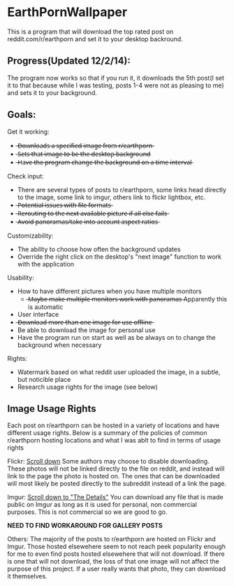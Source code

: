 EarthPornWallpaper
==================
This is a program that will download the top rated post on reddit.com/r/earthporn and set it to your desktop backround.

<h2>Progress(Updated 12/2/14):</h2>
The program now works so that if you run it, it downloads the 5th post(I set it to that because while I was testing, posts 1-4 were not as pleasing to me) and sets it to your background. 

<h2>Goals:</h2>
Get it working:
<ul>
    <li>̶D̶o̶w̶n̶l̶o̶a̶d̶s̶ ̶a̶ ̶s̶p̶e̶c̶i̶f̶i̶e̶d̶ ̶i̶m̶a̶g̶e̶ ̶f̶r̶o̶m̶ ̶r̶/̶e̶a̶r̶t̶h̶p̶o̶r̶n̶</li>
    <li>̶S̶e̶t̶s̶ ̶t̶h̶a̶t̶ ̶i̶m̶a̶g̶e̶ ̶t̶o̶ ̶b̶e̶ ̶t̶h̶e̶ ̶d̶e̶s̶k̶t̶o̶p̶ ̶b̶a̶c̶k̶g̶r̶o̶u̶n̶d̶</li>
    <li>̶H̶a̶v̶e̶ ̶t̶h̶e̶̶ ̶p̶r̶o̶g̶r̶a̶m̶ ̶c̶h̶a̶n̶g̶e̶ ̶t̶h̶e̶ ̶b̶a̶c̶k̶g̶r̶o̶u̶n̶d̶ ̶o̶n̶ ̶a̶ ̶t̶i̶m̶e̶ ̶i̶n̶t̶e̶r̶v̶a̶l̶</li>
</ul>
Check input:
<ul>
    <li>There are several types of posts to r/earthporn, some links head directly to the image, some link to imgur, others link to flickr lightbox, etc. </li>
    <li>̶P̶o̶t̶e̶n̶t̶i̶a̶l̶ ̶i̶s̶s̶u̶e̶s̶ ̶w̶i̶t̶h̶ ̶f̶i̶l̶e̶ ̶f̶o̶r̶m̶a̶t̶s̶</li>
    <li>̶R̶e̶r̶o̶u̶t̶i̶n̶g̶ ̶t̶o̶ ̶t̶h̶e̶ ̶n̶e̶x̶t̶ ̶a̶v̶a̶i̶l̶a̶b̶l̶e̶ ̶p̶i̶c̶t̶u̶r̶e̶ ̶i̶f̶ ̶a̶l̶l̶ ̶e̶l̶s̶e̶ ̶f̶a̶i̶l̶s̶</li>
    <li>̶A̶v̶o̶i̶d̶ ̶p̶a̶n̶o̶r̶a̶m̶a̶s̶/̶t̶a̶k̶e̶ ̶i̶n̶t̶o̶ ̶a̶c̶c̶o̶u̶n̶t̶ ̶a̶s̶p̶e̶c̶t̶ ̶r̶a̶t̶i̶o̶s̶</li>
</ul>
Customizability:
<ul>
    <li>The ability to choose how often the background updates</li>
    <li>Override the right click on the desktop's "next image" function to work with the application</li>
</ul>
Usability:
<ul>
    <li>How to have different pictures when you have multiple monitors
      <ul><li>̶M̶a̶y̶b̶e̶ ̶m̶a̶k̶e̶ ̶m̶u̶l̶t̶i̶p̶l̶e̶ ̶m̶o̶n̶i̶t̶o̶r̶s̶ ̶w̶o̶r̶k̶ ̶w̶i̶t̶h̶ ̶p̶a̶n̶o̶r̶a̶m̶a̶s̶ Apparently this is automatic</li></ul></li>
    <li>User interface</li>
    <li>̶D̶o̶w̶n̶l̶o̶a̶d̶ ̶m̶o̶r̶e̶ ̶t̶h̶a̶n̶ ̶o̶n̶e̶ ̶i̶m̶a̶g̶e̶ ̶f̶o̶r̶ ̶u̶s̶e̶ ̶o̶f̶f̶l̶i̶n̶e̶</li>
    <li>Be able to download the image for personal use</li>
    <li>Have the program run on start as well as be always on to change the background when necessary</li>
</ul>
Rights:
<ul>
    <li>Watermark based on what reddit user uploaded the image, in a subtle, but noticible place</li>
    <li>Research usage rights for the image (see below)</li>
</ul>

<h2>Image Usage Rights</h2>
Each post on r/earthporn can be hosted in a variety of locations and have different usage rights. Below is a summary of the policies of common r/earthporn hosting locations and what I was ablt to find in terms of usage rights  

Flickr:
<a href="https://www.flickr.com/help/photos/#2265887">Scroll down</a>
Some authors may choose to disable downloading. These photos will not be linked directly to the file on reddit, and instead will link to the page the photo is hosted on. The ones that can be downloaded will most likely be posted directly to the subreddit instead of a link the page.

Imgur:
<a href="http://imgur.com/tos">Scroll down to "The Details"</a>
You can download any file that is made public on Imgur as long as it is used for personal, non commercial purposes. This is not commercial so we are good to go. 

**NEED TO FIND WORKAROUND FOR GALLERY POSTS**

Others:
The majority of the posts to r/earthporn are hosted on Flickr and Imgur. Those hosted elsewehere seem to not reach peek popularity enough for me to even find posts hosted elsewehere that will not download. If there is one that will not download, the loss of that one image will not affect the purpose of this project. If a user really wants that photo, they can download it themselves. 
